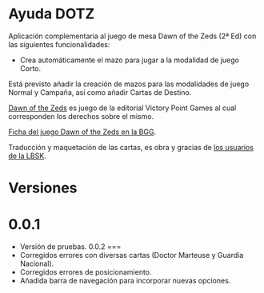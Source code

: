 Ayuda DOTZ
=====

Aplicación complementaria al juego de mesa Dawn of the Zeds (2ª Ed) con las siguientes funcionalidades:

* Crea automáticamente el mazo para jugar a la modalidad de juego Corto.

Está previsto añadir la creación de mazos para las modalidades de juego Normal y Campaña, así como añadir Cartas de Destino.


[Dawn of the Zeds](http://www.victorypointgames.com/dawn-of-the-zeds-2nd-edition.html) es juego de la editorial Victory Point Games al cual corresponden los derechos sobre el mismo.

[Ficha del juego Dawn of the Zeds en la BGG](http://boardgamegeek.com/boardgame/144568/dawn-zeds-second-edition).

Traducción y maquetación de las cartas, es obra y gracias de [los usuarios de la LBSK](http://labsk.net/index.php?topic=125777.0).

Versiones
====

0.0.1
===
* Versión de pruebas.
0.0.2
===
* Corregidos errores con diversas cartas (Doctor Marteuse y Guardia Nacional).
* Corregidos errores de posicionamiento.
* Añadida barra de navegación para incorporar nuevas opciones.
